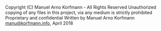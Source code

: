 Copyright (C) Manuel Arno Korfmann - All Rights Reserved 
Unauthorized copying of any files in this project, via any medium is strictly prohibited 
Proprietary and confidential 
Written by Manuel Arno Korfmann manu@korfmann.info, April 2018
